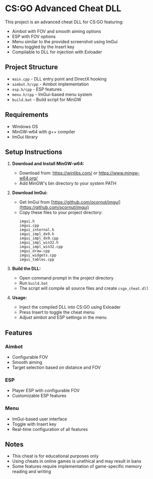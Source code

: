 # CS:GO Advanced Cheat DLL

This project is an advanced cheat DLL for CS:GO featuring:

- Aimbot with FOV and smooth aiming options
- ESP with FOV options
- Menu similar to the provided screenshot using ImGui
- Menu toggled by the Insert key
- Compilable to DLL for injection with Exloader

## Project Structure

- `main.cpp` - DLL entry point and DirectX hooking
- `aimbot.h/cpp` - Aimbot implementation
- `esp.h/cpp` - ESP features
- `menu.h/cpp` - ImGui-based menu system
- `build.bat` - Build script for MinGW

## Requirements

- Windows OS
- MinGW-w64 with g++ compiler
- ImGui library

## Setup Instructions

1. **Download and Install MinGW-w64:**
   - Download from: https://winlibs.com/ or https://www.mingw-w64.org/
   - Add MinGW's bin directory to your system PATH

2. **Download ImGui:**
   - Get ImGui from [https://github.com/ocornut/imgui](https://github.com/ocornut/imgui)
   - Copy these files to your project directory:
     ```
     imgui.h
     imgui.cpp
     imgui_internal.h
     imgui_impl_dx9.h
     imgui_impl_dx9.cpp
     imgui_impl_win32.h
     imgui_impl_win32.cpp
     imgui_draw.cpp
     imgui_widgets.cpp
     imgui_tables.cpp
     ```

3. **Build the DLL:**
   - Open command prompt in the project directory
   - Run `build.bat`
   - The script will compile all source files and create `csgo_cheat.dll`

4. **Usage:**
   - Inject the compiled DLL into CS:GO using Exloader
   - Press Insert to toggle the cheat menu
   - Adjust aimbot and ESP settings in the menu

## Features

### Aimbot
- Configurable FOV
- Smooth aiming
- Target selection based on distance and FOV

### ESP
- Player ESP with configurable FOV
- Customizable ESP features

### Menu
- ImGui-based user interface
- Toggle with Insert key
- Real-time configuration of all features

## Notes

- This cheat is for educational purposes only
- Using cheats in online games is unethical and may result in bans
- Some features require implementation of game-specific memory reading and writing
